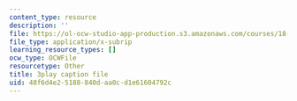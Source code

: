 ```yaml
---
content_type: resource
description: ''
file: https://ol-ocw-studio-app-production.s3.amazonaws.com/courses/18-06sc-linear-algebra-fall-2011/48f6d4e25188840daa0cd1e61604792c_pSbafxDHdgE.srt
file_type: application/x-subrip
learning_resource_types: []
ocw_type: OCWFile
resourcetype: Other
title: 3play caption file
uid: 48f6d4e2-5188-840d-aa0c-d1e61604792c
---
```

